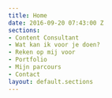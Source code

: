 ```yaml
---
title: Home
date: 2016-09-20 07:43:00 Z
sections:
- Content Consultant
- Wat kan ik voor je doen?
- Reken op mij voor
- Portfolio
- Mijn parcours
- Contact
layout: default.sections
---
```


